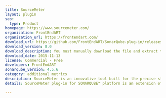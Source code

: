 ```yaml
---
title: SourceMeter
layout: plugin
seo: 
  type: Product
homepage: https://www.sourcemeter.com/
organization: FrontEndART
organization_url: https://frontendart.com/
download_url: https://github.com/FrontEndART/SonarQube-plug-in/releases/download/v8.0/sourcemeter-sonarqube-plugins-package-8.0.tar.gz
download_version: 8.0
download_description: You must manually download the file and extract the contents in extensions/plugins.
download_date: 2015-11-13
license: Commercial - Free
developers: FrontEndART
sonarqube_version: 4.5.6
category: additional metrics
description: SourceMeter is an innovative tool built for the precise static source code analysis of C/C++, Java, C#, Python, and RPG projects.
details: SourceMeter plug-in for SONARQUBE™ platform is an extension of the open-source SONARQUBE™ platform for managing code quality. The plug-in executes SourceMeter from the SONARQUBE™ platform and uploads the source code analysis results of SourceMeter into the SONARQUBE™ database. The plug-in is open-source, and provides all the usual SONARQUBE™ code analysis results, extended with many additional metrics and issue detectors provided by the SourceMeter tool. The plug-in supports the C/C++, C#, Java, Python and RPG languages. Additionally, the plug-in extends the SONARQUBE™ platform GUI with new features on the dashboard and drill-down views.

---
```

